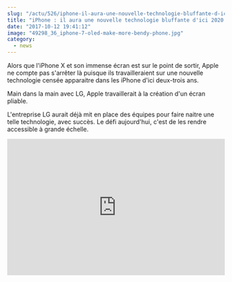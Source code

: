 ```yaml
--- 
slug: "/actu/526/iphone-il-aura-une-nouvelle-technologie-bluffante-d-ici-2020"
title: "iPhone : il aura une nouvelle technologie bluffante d'ici 2020 !"
date: "2017-10-12 19:41:12"
image: "49298_36_iphone-7-oled-make-more-bendy-phone.jpg"
category:
  - news
---
```

<p>Alors que l'iPhone X et son immense écran est sur le point de sortir, Apple ne compte pas s'arrêter là puisque ils travailleraient sur une nouvelle technologie censée apparaitre dans les iPhone d'ici deux-trois ans.</p>

<p>Main dans la main avec LG, Apple travaillerait à la création d'un écran pliable.</p>

<p>L'entreprise LG aurait déjà mit en place des équipes pour faire naitre une telle technologie, avec succès. Le défi aujourd'hui, c'est de les rendre accessible à grande échelle.</p>

<iframe width="100%" height="315" src="https://www.youtube.com/embed/JmewQRNhILw" frameborder="0" allowfullscreen></iframe>